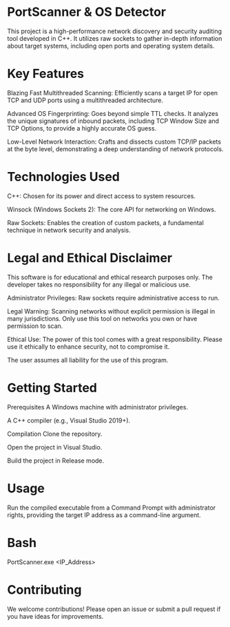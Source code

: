 # PortScanner & OS Detector
This project is a high-performance network discovery and security auditing tool developed in C++. It utilizes raw sockets to gather in-depth information about target systems, including open ports and operating system details.

# Key Features
Blazing Fast Multithreaded Scanning: Efficiently scans a target IP for open TCP and UDP ports using a multithreaded architecture.

Advanced OS Fingerprinting: Goes beyond simple TTL checks. It analyzes the unique signatures of inbound packets, including TCP Window Size and TCP Options, to provide a highly accurate OS guess.

Low-Level Network Interaction: Crafts and dissects custom TCP/IP packets at the byte level, demonstrating a deep understanding of network protocols.

# Technologies Used
C++: Chosen for its power and direct access to system resources.

Winsock (Windows Sockets 2): The core API for networking on Windows.

Raw Sockets: Enables the creation of custom packets, a fundamental technique in network security and analysis.

# Legal and Ethical Disclaimer
This software is for educational and ethical research purposes only. The developer takes no responsibility for any illegal or malicious use.

Administrator Privileges: Raw sockets require administrative access to run.

Legal Warning: Scanning networks without explicit permission is illegal in many jurisdictions. Only use this tool on networks you own or have permission to scan.

Ethical Use: The power of this tool comes with a great responsibility. Please use it ethically to enhance security, not to compromise it.

The user assumes all liability for the use of this program.

# Getting Started
Prerequisites
A Windows machine with administrator privileges.

A C++ compiler (e.g., Visual Studio 2019+).

Compilation
Clone the repository.

Open the project in Visual Studio.

Build the project in Release mode.

# Usage
Run the compiled executable from a Command Prompt with administrator rights, providing the target IP address as a command-line argument.

# Bash

PortScanner.exe <IP_Address>
# Contributing
We welcome contributions! Please open an issue or submit a pull request if you have ideas for improvements.
